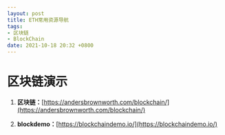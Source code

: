 ```yaml
---
layout: post
title: ETH常用资源导航
tags: 
- 区块链
- BlockChain
date: 2021-10-18 20:32 +0800
---
```






# 区块链演示

1. **区块链：**[https://andersbrownworth.com/blockchain/](https://andersbrownworth.com/blockchain/)

2. **blockdemo：**[https://blockchaindemo.io/](https://blockchaindemo.io/)

